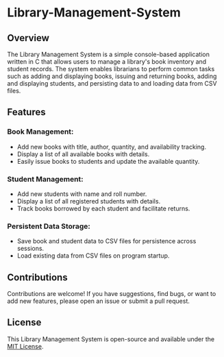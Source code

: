 # Library-Management-System
## Overview
The Library Management System is a simple console-based application written in C that allows users to manage a library's book inventory and student records. The system enables librarians to perform common tasks such as adding and displaying books, issuing and returning books, adding and displaying students, and persisting data to and loading data from CSV files.

## Features
### Book Management:

* Add new books with title, author, quantity, and availability tracking.
* Display a list of all available books with details.
* Easily issue books to students and update the available quantity.
### Student Management:

* Add new students with name and roll number.
* Display a list of all registered students with details.
* Track books borrowed by each student and facilitate returns.
### Persistent Data Storage:

* Save book and student data to CSV files for persistence across sessions.
* Load existing data from CSV files on program startup.

## Contributions
Contributions are welcome! If you have suggestions, find bugs, or want to add new features, please open an issue or submit a pull request.

## License
This Library Management System is open-source and available under the [MIT License](https://www.mit.edu/~amini/LICENSE.md).
